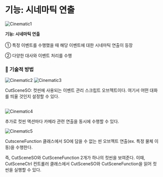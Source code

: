 # 기능: 시네마틱 연출 

![Cinematic1](https://github.com/gus6615/My_Portfolio/assets/57510872/68277323-0ed2-4403-8071-567fe952cd41)

**기능: 시네마틱 연출**
<br><br>
① 특정 이벤트를 수행했을 때 해당 이벤트에 대한 시네마틱 연출이 등장<br>

② 다양한 대사와 이벤트 처리를 수행<br>

### 📝 기술적 방법

![Cinematic2](https://github.com/gus6615/My_Portfolio/assets/57510872/d20cf76a-7775-4766-9907-bf0e49a4acc3)
![Cinematic3](https://github.com/gus6615/My_Portfolio/assets/57510872/fc5eef32-0f30-4dfa-a302-12ebf2eae6fe)

CutSceneSO: 컷씬에 사용되는 이벤트 관리 스크립트 오브젝트이다. 여기서 어떤 대화를 띄울 것인지 설정할 수 있다.<br><br>

![Cinematic4](https://github.com/gus6615/My_Portfolio/assets/57510872/b2fd4985-c695-4428-8f62-f12f751ef173)

추가로 컷씬 액션마다 카메라 관련 연출을 동시에 수행할 수 있다.<br>

![Cinematic5](https://github.com/gus6615/My_Portfolio/assets/57510872/b4250380-c6c1-4b18-b13e-8a87750bb02f)

CutsceneFunction 클래스에서 SO에 담을 수 없는 씬 오브젝트 연출(ex. 특정 물체 이동)을 수행한다.<br>

즉, CutSceneSO와 CutSceneFunction 2개가 하나의 컷씬을 보여준다. 이때, CutSceneCtrl 컨트롤러 클래스에서 CutSceneSO와 CutSceneFunction을 읽어 컷씬을 실행할 수 있다. <br>
